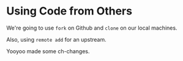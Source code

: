 # Using Code from Others

We're going to use `fork` on Github and `clone` on our local machines. 

Also, using `remote add` for an upstream. 

Yooyoo made some ch-changes. 
